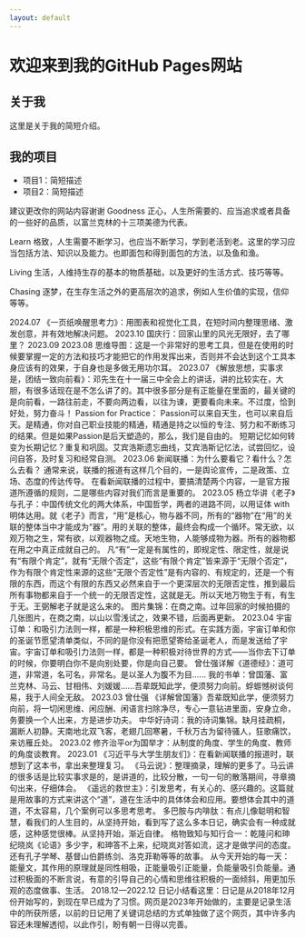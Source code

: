 ```yaml
---
layout: default
---
```




# 欢迎来到我的GitHub Pages网站

## 关于我

这里是关于我的简短介绍。

## 我的项目

- 项目1：简短描述
- 项目2：简短描述

建议更改你的网站内容谢谢
Goodness 正心，人生所需要的、应当追求或者具备的一些好的品质，以富兰克林的十三项美德为代表。

Learn 格致，人生需要不断学习，也应当不断学习，学到老活到老。这里的学习应当包括方法、知识以及能力。也即面包和得到面包的方法，以及鱼和渔。

Living 生活，人维持生存的基本的物质基础，以及更好的生活方式、技巧等等。

Chasing 逐梦，在生存生活之外的更高层次的追求，例如人生价值的实现，信仰等等。

2024.07
《一页纸唤醒思考力》：用图表和视觉化工具，在短时间内整理思绪、激发创意，并有效地解决问题。
2023.10
国庆行：回家山里的风光无限好，去了哪里？
2023.09
2023.08
思维导图：这是一个非常好的思考工具，但是在使用的时候要掌握一定的方法和技巧才能把它的作用发挥出来，否则并不会达到这个工具本身应该有的效果，于自身也是多做无用功尔耳。
2023.07
《解放思想，实事求是，团结一致向前看》：邓先生在十一届三中全会上的讲话，讲的比较实在，大胆，有很多话现在是不怎么讲了的。其中很多部分是有正能量在里面的，最关键的是向前看，一路往前走，不要向两边看，以往为谏，更要看向未来。不过度，恰到好处，努力奋斗！
Passion for Practice： Passion可以来自天生，也可以来自后天。是精通，你对自己职业技能的精通，精通是持之以恒的专注、努力和不断练习的结果。但是如果Passion是后天塑造的，那么，我们是自由的。
短期记忆如何转变为长期记忆？重复和巩固。艾宾浩斯遗忘曲线，艾宾浩斯记忆法，试尝回忆，设问自答，及时复习和经常自测。
2023.06
新闻联播：为什么要看它？看什么？怎么去看？ 通常来说，联播的报道有这样几个目的，一是舆论宣传，二是政策、立场、态度的传达传导。 在看新闻联播的过程中，要搞清楚两个内容，一是官方报道所遵循的规则，二是哪些内容对我们而言是重要的。
2023.05
杨立华讲《老子》与孔子：中国传统文化的两大体系，中国哲学，两者的进路不同，以用证体 with 明体达用。就《老子》而言，“用”是核心，物与器不同，所有的“器物”在“用”的关联的整体当中才能成为“器”。用的关联的整体，最终会构成一个循环。常无欲，以观万物之生，常有欲，以观器物之成。天地生物，人能够成物为器。所有的器物都在用之中真正成就自己的。 凡“有”一定是有属性的，即规定性、限定性，就是说有“有限个肯定”，就有“无限个否定”，这些“有限个肯定”皆来源于“无限个否定”，作为有限个肯定性来源的这些“无限个否定性”是有内容的、有规定的，还是一个有限的东西，而这个有限的东西又必然来自于一个更深层次的无限否定性，推到最后所有事物都来自于一个统一的无限否定性，这就是无。所以天地万物生于有，有生于无。王弼解老子就是这么来的。
图片集锦：在商之南。过年回家的时候拍摄的几张图片，在商之南，以山以雪浅试之，效果不错，后面再更新。
2023.04
宇宙订单：和吸引力法则一样，都是一种积极思维的形式。在实践方面，宇宙订单和你的圣诞节愿望清单类似，不同的是你没有把愿望寄给圣诞老人，而是发送给了宇宙。宇宙订单和吸引力法则一样，都是一种积极对待世界的方式——当你去下订单的时候，你要明白你不是向别处要，你是向自己要。
曾仕强详解《道德经》：道可道，非常道，名可名，非常名。是以圣人为腹不为目......
我的书单：曾国藩、富兰克林、马云、甘相伟、刘媛媛......吾辈既知此学，便须努力向前。蜉蝣憾树谈何易，我于人间全无敌。
2023.03
曾仕强 《详解曾国藩》吾辈既知此学，便须努力向前，将一切闲思维、闲应酬、闲语言扫除净尽，专心一意钻进里面，安身立命，务要换一个人出来，方是进步功夫。
中华好诗词：我的诗词集锦。缺月挂疏桐，漏断人初静。天南地北双飞客，老翅几回寒暑，千秋万古为留待骚人，狂歌痛饮，来访雁丘处。
2023.02
修齐治平or为国举才：从制度的角度、学生的角度、教师的角度谈教育。
2023.01
《习近平与大学生朋友们》：在看新闻联播的报道时，联想到了这本书，拿出来整理复习。
《马云说》：整理摘录，理解的更多了。马云讲的很多话是比较实事求是的，是讲道的，比较分散，一句一句的散落期间，寻章摘句出来，仔细体会。
《遥远的救世主》：引发思考，有关心的、感兴趣的。这篇就是用故事的方式来讲这个“道”，道在生活中的具体体会和应用。要想体会其中的道道，不太容易，几个案例可以多思考思考。
多巴胺与内啡肽：有点儿像聪明和智慧，看我们的人生目的，从坚持开始，看到写了这么多本日记，确实会有一种成就感，这种感觉很棒。从坚持开始，渐近自律。
格物致知与知行合一：乾隆问和珅纪晓岚《论语》多少字，和珅答不上来，纪晓岚对答如流，这才是做学问的态度。还有孔子学琴、基督山伯爵练剑、洛克菲勒等等的故事。
从今天开始的每一天：能量文，其作用的原理就是同性相吸，正能量吸引正能量，负能量吸引负能量。通过积极面的不断言说，有意的引导自己的心情和思维往积极的一面倾斜，用更加乐观的态度做事、生活。
2018.12—2022.12
日记小结看这里：日记是从2018年12月份开始写的，到现在早已成为了习惯。网页是2023年开始做的，主要是记录生活中的所获所感，以前的日记用了关键词总结的方式单独做了这个网页，其中许多内容还未理解透彻，以此作引，盼有朝一日得以完善。
